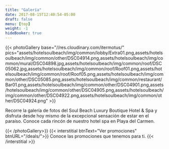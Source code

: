 ```yaml
---
title: "Galería"
date: 2017-08-15T12:40:54-05:00
draft: false
menu: [top]
weight: -1
hideBooker: true
---
```

<div class="container">
   {{< photoGallery
   base="//res.cloudinary.com/itermotus/" 
   pics="assets/hotelsoulbeach/img/common/lobby/Extra01.png,assets/hotelsoulbeach/img/common/other/DSC04914.png,assets/hotelsoulbeach/img/common/mural/DSC04898.jpg,assets/hotelsoulbeach/img/common/roof/DSC05062.jpg,assets/hotelsoulbeach/img/common/roof/Roof01.png,assets/hotelsoulbeach/img/common/roof/Roof05.png,assets/hotelsoulbeach/img/common/other/DSC05085.png,assets/hotelsoulbeach/img/common/restaurant/Bar01.png,assets/hotelsoulbeach/img/common/other/DSC04901.png,assets/hotelsoulbeach/img/common/other/DSC04905.png,assets/hotelsoulbeach/img/common/other/DSC04922.png,assets/hotelsoulbeach/img/common/other/DSC04924.png"
   >}}
   <p>Recorre la galería de fotos del Soul Beach Luxury Boutique Hotel & Spa y disfruta desde hoy mismo de la excepcional sensación de estar en el paraíso. Conoce cada rincón de nuestro hotel spa en Playa del Carmen.</p>
   {{< /photoGallery>}}
   {{< interstitial btnText="Ver promociones" btnURL="/deals/">}}
   Conoce las promociones que tenemos para ti.
   {{< /interstitial >}}
</div>
